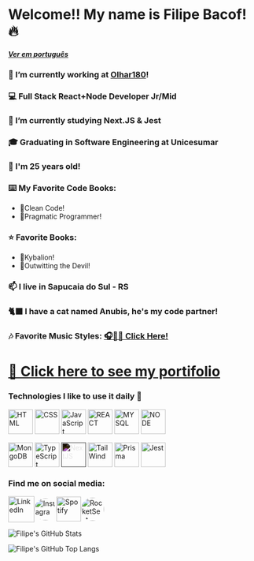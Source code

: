 # Welcome!! My name is Filipe Bacof! 🔥
##### <a href="https://github.com/Filipe-Bacof/Filipe-Bacof/blob/main/Portugues.md" target="_blank">Ver em português</a>
### 🔭 I’m currently working at [Olhar180](https://www.olhar180.com.br)!
### 💻 Full Stack React+Node Developer Jr/Mid
### 🌱 I’m currently studying Next.JS & Jest
### 🎓 Graduating in Software Engineering at Unicesumar
### 🎂 I'm 25 years old!
### ⌨️  My Favorite Code Books:
- 📘Clean Code!
- 📙Pragmatic Programmer!
### ⭐ Favorite Books:
- 📗Kybalion!
- 📓Outwitting the Devil!
### 📫 I live in Sapucaia do Sul - RS
### 🐈‍⬛ I have a cat named Anubis, he's my code partner!
### 🎶 Favorite Music Styles: <a href="https://filipe-bacof.github.io/Musicas-Bacof/" target="_blank">🎧🍷🗿 Click Here!</a>

# <a href="https://portifolio-filipe-bacof.vercel.app/" target="_blank">📎 Click here to see my portifolio</a>
### Technologies I like to use it daily 🔧
<div>
  <a href="https://developer.mozilla.org/en-US/docs/Web/HTML" target="_blank"><img align="center" alt="HTML" height="50" width="50" src="https://cdn.jsdelivr.net/gh/devicons/devicon/icons/html5/html5-original.svg" /></a>
  <a href="https://developer.mozilla.org/en-US/docs/Web/CSS" target="_blank"><img align="center" alt="CSS" height="50" width="50" src="https://cdn.jsdelivr.net/gh/devicons/devicon/icons/css3/css3-original.svg" /></a>
  <a href="https://developer.mozilla.org/en-US/docs/Web/JavaScript" target="_blank"><img align="center" alt="JavaScript" height="50" width="50" src="https://cdn.jsdelivr.net/gh/devicons/devicon/icons/javascript/javascript-original.svg" /></a>
  <a href="https://legacy.reactjs.org/docs" target="_blank"><img align="center" alt="REACT" height="50" width="50" src="https://cdn.jsdelivr.net/gh/devicons/devicon/icons/react/react-original.svg" /></a>
  <a href="https://dev.mysql.com/doc/" target="_blank"><img align="center" alt="MYSQL" height="50" width="50" src="https://cdn.jsdelivr.net/gh/devicons/devicon/icons/mysql/mysql-original.svg" /></a>
  <a href="https://nodejs.org/en/docs" target="_blank"><img align="center" alt="NODE" height="50" width="50" src="https://cdn.jsdelivr.net/gh/devicons/devicon/icons/nodejs/nodejs-original.svg" /></a>
  <br/><br/>
  <a href="https://www.mongodb.com/docs/" target="_blank"><img align="center" alt="MongoDB" height="50" width="50" src="https://cdn.jsdelivr.net/gh/devicons/devicon/icons/mongodb/mongodb-original.svg" /></a>
  <a href="https://www.typescriptlang.org/docs/" target="_blank"><img align="center" alt="TypeScript" height="50" width="50" src="https://cdn.jsdelivr.net/gh/devicons/devicon/icons/typescript/typescript-original.svg" /></a>
  <a href="https://nextjs.org/docs" target="_blank"><img align="center" alt="NextJS" height="50" width="50" src="https://cdn.jsdelivr.net/gh/devicons/devicon/icons/nextjs/nextjs-original.svg" style="filter: invert(100%);"/></a>
  <a href="https://tailwindcss.com/docs" target="_blank"><img align="center" alt="TailWind" height="50" width="50" src="https://cdn.jsdelivr.net/gh/devicons/devicon/icons/tailwindcss/tailwindcss-plain.svg" /></a>
  <a href="https://www.prisma.io/docs" target="_blank"><img align="center" alt="Prisma" height="50" width="50" src="https://cdn.worldvectorlogo.com/logos/prisma-3.svg"/></a>
  <a href="https://jestjs.io/docs/getting-started" target="_blank"><img align="center" alt="Jest" height="50" width="50" src="https://cdn.jsdelivr.net/gh/devicons/devicon/icons/jest/jest-plain.svg" /></a>
</div>

### Find me on social media:
<div style="display: flex; align-items: center">
  <a href="https://www.linkedin.com/in/filipe-bacof/" target="_blank"><img height="53px" width="53px" src="https://img.icons8.com/color/512/linkedin-circled--v1.png" alt="LinkedIn"></a>
  <a href="https://www.instagram.com/filipe.bacof/" target="_blank"><img height="45px" width="45px" src="https://cpaq.ufms.br/files/2022/03/Instagram-logo-free-download-PNG-e1647376733700.png" alt="Instagram" style="border-radius: 50%"></a>
  <a href="https://open.spotify.com/user/8k3a5mqfxtf78erfftdjjp03e" target="_blank"><img height="50px" width="50px" src="https://www.freepnglogos.com/uploads/spotify-logo-png/spotify-icon-green-logo-8.png" alt="Spotify"></a>
  <a href="https://app.rocketseat.com.br/me/filipe-bacof" target="_blank"><img height="47px" width="47px" src="https://avatars.githubusercontent.com/u/28929274?s=280&v=4" alt="RocketSeat" style="border-radius: 50%"></a>
</div>

![Filipe's GitHub Stats](https://github-readme-stats.vercel.app/api?username=Filipe-Bacof&show_icons=true&theme=transparent)

![Filipe's GitHub Top Langs](https://github-readme-stats.vercel.app/api/top-langs/?username=Filipe-Bacof&layout=compact&theme=transparent)

<!-- ![Snake animation](https://github.com/Filipe-Bacof/Filipe-Bacof/blob/output/github-contribution-grid-snake.svg) -->
